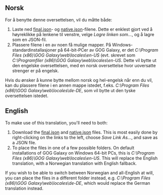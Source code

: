 ## Norsk

For å benytte denne oversettelsen, vil du måtte både:

1) Laste ned [final.json](https://raw.githubusercontent.com/DandelionSprout/Norwegian-Fan-Translations/master/GOG%20Galaxy/final.json)- og [native.json](https://raw.githubusercontent.com/DandelionSprout/Norwegian-Fan-Translations/master/GOG%20Galaxy/native.json)-filene. Dette er enklest gjort ved å høyreklikke på lenkene til venstre, velge *Lagre linken som…*, og å lagre som en JSON-fil.
2) Plassere filene i en av noen få mulige mapper. På Windows-standardinstallasjoner på 64-bit-PCer av GOG Galaxy, er det *C:\Program Files (x86)\GOG Galaxy\web\locales\en-US* (evt. skrevet som *C:\Programfiler (x86)\GOG Galaxy\web\locales\en-US*. Dette vil bytte ut den engelske oversettelsen, med en norsk oversettelse hvor uoversatte strenger er på engelsk.

Hvis du ønsker å kunne bytte mellom norsk og hel-engelsk når enn du vil, kan du plassere filene i en annen mappe istedet, f.eks. *C:\Program Files (x86)\GOG Galaxy\web\locales\de-DE*, som vil bytte ut den tyske oversettelsen istedet.

## English

To make use of this translation, you'll need to both:

1) Download the [final.json](https://raw.githubusercontent.com/DandelionSprout/Norwegian-Fan-Translations/master/GOG%20Galaxy/final.json) and [native.json](https://raw.githubusercontent.com/DandelionSprout/Norwegian-Fan-Translations/master/GOG%20Galaxy/native.json) files. This is most easily done by right-clicking on the links to the left, choose *Save Link As…*, and save as a JSON file.
2) To place the files in one of a few possible folders. On default installations of GOG Galaxy on Windows 64-bit PCs, this is *C:\Program Files (x86)\GOG Galaxy\web\locales\en-US*. This will replace the English translation, with a Norwegian translation with English fallback.

If you wish to be able to switch between Norwegian and all-English at will, you can place the files in a different folder instead, e.g. *C:\Program Files (x86)\GOG Galaxy\web\locales\de-DE*, which would replace the German translation instead.
